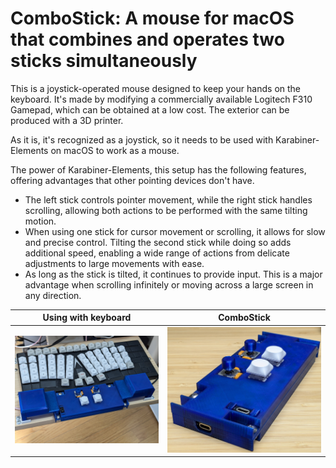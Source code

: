 # ComboStick: A mouse for macOS that combines and operates two sticks simultaneously

This is a joystick-operated mouse designed to keep your hands on the keyboard.
It's made by modifying a commercially available Logitech F310 Gamepad, which can be obtained at a low cost.
The exterior can be produced with a 3D printer.

As it is, it's recognized as a joystick, so it needs to be used with Karabiner-Elements on macOS to work as a mouse.

The power of Karabiner-Elements, this setup has the following features, offering advantages that other pointing devices don't have.

-   The left stick controls pointer movement, while the right stick handles scrolling, allowing both actions to be performed with the same tilting motion.
-   When using one stick for cursor movement or scrolling, it allows for slow and precise control.
    Tilting the second stick while doing so adds additional speed, enabling a wide range of actions from delicate adjustments to large movements with ease.
-   As long as the stick is tilted, it continues to provide input. This is a major advantage when scrolling infinitely or moving across a large screen in any direction.

| Using with keyboard        | ComboStick                           |
| -------------------------- | ------------------------------------ |
| ![usage](images/in-use.jpg) | ![ComboStick](images/combostick.jpg) |
